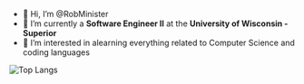 - 👋 Hi, I’m @RobMinister
- 🌱 I’m currently a **Software Engineer II** at the **University of Wisconsin - Superior** 
- 👀 I’m interested in alearning everything related to Computer Science and coding languages

![Top Langs](https://github-readme-stats.vercel.app/api/top-langs/?username=RobMinister&hide_progress=false&langs_count=20&layout=compact)


